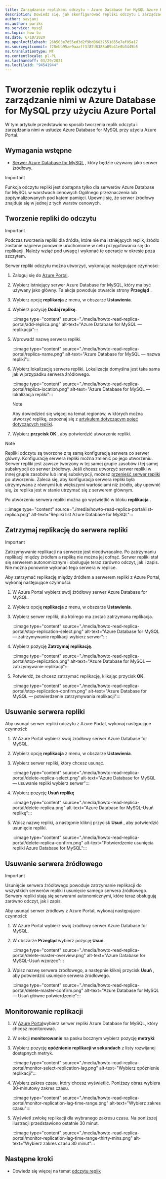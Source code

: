 ```yaml
---
title: Zarządzanie replikami odczytu — Azure Database for MySQL Azure Portal
description: Dowiedz się, jak skonfigurować repliki odczytu i zarządzać nimi w Azure Database for MySQL przy użyciu Azure Portal.
author: savjani
ms.author: pariks
ms.service: mysql
ms.topic: how-to
ms.date: 6/10/2020
ms.openlocfilehash: 26b503e7d55ed3d2f9bd06837551655e7af05a17
ms.sourcegitcommit: f28ebb95ae9aaaff3f87d8388a09b41e0b3445b5
ms.translationtype: MT
ms.contentlocale: pl-PL
ms.lasthandoff: 03/29/2021
ms.locfileid: "94541944"
---
```

# <a name="how-to-create-and-manage-read-replicas-in-azure-database-for-mysql-using-the-azure-portal"></a>Tworzenie replik odczytu i zarządzanie nimi w Azure Database for MySQL przy użyciu Azure Portal

W tym artykule przedstawiono sposób tworzenia replik odczytu i zarządzania nimi w usłudze Azure Database for MySQL przy użyciu Azure Portal.

## <a name="prerequisites"></a>Wymagania wstępne

- [Serwer Azure Database for MySQL](quickstart-create-mysql-server-database-using-azure-portal.md) , który będzie używany jako serwer źródłowy.

> [!IMPORTANT]
> Funkcja odczytu repliki jest dostępna tylko dla serwerów Azure Database for MySQL w warstwach cenowych Ogólnego przeznaczenia lub zoptymalizowanych pod kątem pamięci. Upewnij się, że serwer źródłowy znajduje się w jednej z tych warstw cenowych.

## <a name="create-a-read-replica"></a>Tworzenie repliki do odczytu

> [!IMPORTANT]
> Podczas tworzenia repliki dla źródła, które nie ma istniejących replik, źródło zostanie najpierw ponownie uruchomione w celu przygotowania się do replikacji. Należy wziąć pod uwagę i wykonać te operacje w okresie poza szczytem.

Serwer repliki odczytu można utworzyć, wykonując następujące czynności:

1. Zaloguj się do [Azure Portal](https://portal.azure.com/).

2. Wybierz istniejący serwer Azure Database for MySQL, który ma być używany jako główny. Ta akcja powoduje otwarcie strony **Przegląd** .

3. Wybierz opcję **replikacja** z menu, w obszarze **Ustawienia**.

4. Wybierz pozycję **Dodaj replikę**.

   :::image type="content" source="./media/howto-read-replica-portal/add-replica.png" alt-text="Azure Database for MySQL — replikacja":::

5. Wprowadź nazwę serwera repliki.

    :::image type="content" source="./media/howto-read-replica-portal/replica-name.png" alt-text="Azure Database for MySQL — nazwa repliki":::

6. Wybierz lokalizację serwera repliki. Lokalizacja domyślna jest taka sama jak w przypadku serwera źródłowego.

    :::image type="content" source="./media/howto-read-replica-portal/replica-location.png" alt-text="Azure Database for MySQL — lokalizacja repliki":::

   > [!NOTE]
   > Aby dowiedzieć się więcej na temat regionów, w których można utworzyć replikę, zapoznaj się z [artykułem dotyczącym pojęć dotyczących repliki](concepts-read-replicas.md). 

7. Wybierz **przycisk OK** , aby potwierdzić utworzenie repliki.

> [!NOTE]
> Repliki odczytu są tworzone z tą samą konfiguracją serwera co serwer główny. Konfigurację serwera repliki można zmienić po jego utworzeniu. Serwer repliki jest zawsze tworzony w tej samej grupie zasobów i tej samej subskrypcji co serwer źródłowy. Jeśli chcesz utworzyć serwer repliki w innej grupie zasobów lub innej subskrypcji, możesz [przenieść serwer repliki](../azure-resource-manager/management/move-resource-group-and-subscription.md) po utworzeniu. Zaleca się, aby konfiguracja serwera repliki była utrzymywana z równymi lub większymi wartościami niż źródło, aby upewnić się, że replika jest w stanie utrzymać się z serwerem głównym.

Po utworzeniu serwera repliki można go wyświetlić w bloku **replikacja** .

   :::image type="content" source="./media/howto-read-replica-portal/list-replica.png" alt-text="Repliki list Azure Database for MySQL":::

## <a name="stop-replication-to-a-replica-server"></a>Zatrzymaj replikację do serwera repliki

> [!IMPORTANT]
> Zatrzymywanie replikacji na serwerze jest nieodwracalne. Po zatrzymaniu replikacji między źródłem a repliką nie można jej cofnąć. Serwer repliki stał się serwerem autonomicznym i obsługuje teraz zarówno odczyt, jak i zapis. Nie można ponownie wykonać tego serwera w replice.

Aby zatrzymać replikację między źródłem a serwerem repliki z Azure Portal, wykonaj następujące czynności:

1. W Azure Portal wybierz swój źródłowy serwer Azure Database for MySQL. 

2. Wybierz opcję **replikacja** z menu, w obszarze **Ustawienia**.

3. Wybierz serwer repliki, dla którego ma zostać zatrzymana replikacja.

   :::image type="content" source="./media/howto-read-replica-portal/stop-replication-select.png" alt-text="Azure Database for MySQL — zatrzymywanie replikacji wybierz serwer":::

4. Wybierz pozycję **Zatrzymaj replikację**.

   :::image type="content" source="./media/howto-read-replica-portal/stop-replication.png" alt-text="Azure Database for MySQL — zatrzymywanie replikacji":::

5. Potwierdź, że chcesz zatrzymać replikację, klikając przycisk **OK**.

   :::image type="content" source="./media/howto-read-replica-portal/stop-replication-confirm.png" alt-text="Azure Database for MySQL — potwierdzenie zatrzymywania replikacji":::

## <a name="delete-a-replica-server"></a>Usuwanie serwera repliki

Aby usunąć serwer repliki odczytu z Azure Portal, wykonaj następujące czynności:

1. W Azure Portal wybierz swój źródłowy serwer Azure Database for MySQL.

2. Wybierz opcję **replikacja** z menu, w obszarze **Ustawienia**.

3. Wybierz serwer repliki, który chcesz usunąć.

   :::image type="content" source="./media/howto-read-replica-portal/delete-replica-select.png" alt-text="Azure Database for MySQL — usuwanie repliki wybierz serwer":::

4. Wybierz pozycję **Usuń replikę**

   :::image type="content" source="./media/howto-read-replica-portal/delete-replica.png" alt-text="Azure Database for MySQL-Usuń replikę":::

5. Wpisz nazwę repliki, a następnie kliknij przycisk **Usuń** , aby potwierdzić usunięcie repliki.  

   :::image type="content" source="./media/howto-read-replica-portal/delete-replica-confirm.png" alt-text="Potwierdzenie usunięcia repliki Azure Database for MySQL":::

## <a name="delete-a-source-server"></a>Usuwanie serwera źródłowego

> [!IMPORTANT]
> Usunięcie serwera źródłowego powoduje zatrzymanie replikacji do wszystkich serwerów repliki i usunięcie samego serwera źródłowego. Serwery repliki stają się serwerami autonomicznymi, które teraz obsługują zarówno odczyt, jak i zapis.

Aby usunąć serwer źródłowy z Azure Portal, wykonaj następujące czynności:

1. W Azure Portal wybierz swój źródłowy serwer Azure Database for MySQL.

2. W obszarze **Przegląd** wybierz pozycję **Usuń**.

   :::image type="content" source="./media/howto-read-replica-portal/delete-master-overview.png" alt-text="Azure Database for MySQL-Usuń wzorzec":::

3. Wpisz nazwę serwera źródłowego, a następnie kliknij przycisk **Usuń** , aby potwierdzić usunięcie serwera źródłowego.  

   :::image type="content" source="./media/howto-read-replica-portal/delete-master-confirm.png" alt-text="Azure Database for MySQL — Usuń główne potwierdzenie":::

## <a name="monitor-replication"></a>Monitorowanie replikacji

1. W [Azure Portal](https://portal.azure.com/)wybierz serwer repliki Azure Database for MySQL, który chcesz monitorować.

2. W sekcji **monitorowanie** na pasku bocznym wybierz pozycję **metryki**:

3. Wybierz pozycję **opóźnienie replikacji w sekundach** z listy rozwijanej dostępnych metryk.

   :::image type="content" source="./media/howto-read-replica-portal/monitor-select-replication-lag.png" alt-text="Wybierz opóźnienie replikacji":::

4. Wybierz zakres czasu, który chcesz wyświetlić. Poniższy obraz wybiera 30-minutowy zakres czasu.

   :::image type="content" source="./media/howto-read-replica-portal/monitor-replication-lag-time-range.png" alt-text="Wybierz zakres czasu":::

5. Wyświetl zwłokę replikacji dla wybranego zakresu czasu. Na poniższej ilustracji przedstawiono ostatnie 30 minut.

   :::image type="content" source="./media/howto-read-replica-portal/monitor-replication-lag-time-range-thirty-mins.png" alt-text="Wybierz zakres czasu 30 minut":::

## <a name="next-steps"></a>Następne kroki

- Dowiedz się więcej na temat [odczytu replik](concepts-read-replicas.md)